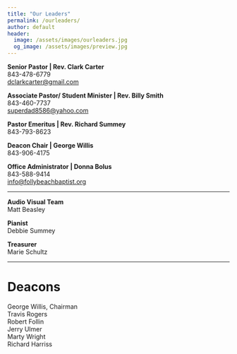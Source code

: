 ```yaml
---
title: "Our Leaders"
permalink: /ourleaders/
author: default
header:
  image: /assets/images/ourleaders.jpg
  og_image: /assets/images/preview.jpg
---
```


**Senior Pastor | Rev. Clark Carter**  
<i class="fas fa-mobile-alt fa-fw"></i> 843-478-6779  
<i class="far fa-envelope fa-fw"></i> dclarkcarter@gmail.com

**Associate Pastor/ Student Minister | Rev. Billy Smith**  
<i class="fas fa-mobile-alt fa-fw"></i> 843-460-7737  
<i class="far fa-envelope fa-fw"></i> superdad8586@yahoo.com

**Pastor Emeritus | Rev. Richard Summey**  
<i class="fas fa-mobile-alt fa-fw"></i> 843-793-8623

**Deacon Chair | George Willis**  
<i class="fas fa-mobile-alt fa-fw"></i> 843-906-4175

**Office Administrator | Donna Bolus**  
<i class="fas fa-mobile-alt fa-fw"></i> 843-588-9414  
<i class="far fa-envelope fa-fw"></i> info@follybeachbaptist.org

---

**Audio Visual Team**  
Matt Beasley 

**Pianist**  
Debbie Summey

**Treasurer**  
Marie Schultz

---

# Deacons

George Willis, Chairman  
Travis Rogers    
Robert Follin    
Jerry Ulmer    
Marty Wright  
Richard Harriss  


